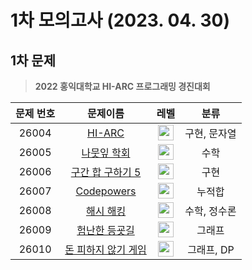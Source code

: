 # 1차 모의고사 (2023. 04. 30)

## 1차 문제

> **2022 홍익대학교 HI-ARC 프로그래밍 경진대회**

| 문제 번호 |                           문제이름                           |                                        레벨                                        |     분류     |
| :-------: | :----------------------------------------------------------: | :--------------------------------------------------------------------------------: | :----------: |
|   26004   |       [HI-ARC](https://www.acmicpc.net/problem/26004)        | <img height="25px" width="25px" src="https://static.solved.ac/tier_small/3.svg"/>  | 구현, 문자열 |
|   26005   |     [나뭇잎 학회](https://www.acmicpc.net/problem/26005)     | <img height="25px" width="25px" src="https://static.solved.ac/tier_small/6.svg"/>  |     수학     |
|   26006   |  [구간 합 구하기 5](https://www.acmicpc.net/problem/26006)   | <img height="25px" width="25px" src="https://static.solved.ac/tier_small/8.svg"/>  |     구현     |
|   26007   |     [Codepowers](https://www.acmicpc.net/problem/26007)      | <img height="25px" width="25px" src="https://static.solved.ac/tier_small/9.svg"/>  |    누적합    |
|   26008   |      [해시 해킹](https://www.acmicpc.net/problem/26008)      | <img height="25px" width="25px" src="https://static.solved.ac/tier_small/12.svg"/> | 수학, 정수론 |
|   26009   |    [험난한 등굣길](https://www.acmicpc.net/problem/26009)    | <img height="25px" width="25px" src="https://static.solved.ac/tier_small/13.svg"/> |    그래프    |
|   26010   | [돈 피하지 않기 게임](https://www.acmicpc.net/problem/26009) | <img height="25px" width="25px" src="https://static.solved.ac/tier_small/19.svg"/> |  그래프, DP  |
